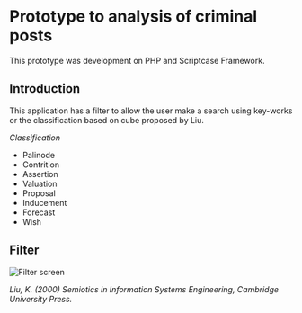 # Prototype to analysis of criminal posts

This prototype was development on PHP and Scriptcase Framework.

## Introduction

This application has a filter to allow the user make a search using key-works or the classification based on cube proposed by Liu.

*Classification*
- Palinode
- Contrition
- Assertion
- Valuation
- Proposal
- Inducement
- Forecast
- Wish

## Filter

![Filter screen](https://github.com/ricardoresende/analysisofcriminalposts/blob/master/applicationInteface/filter.PNG)

_Liu, K. (2000) Semiotics in Information Systems Engineering, Cambridge University Press._


